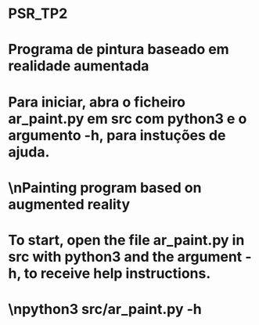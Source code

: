 # PSR_TP2

# Programa de pintura baseado em realidade aumentada
# Para iniciar, abra o ficheiro ar_paint.py em src com python3 e o argumento -h, para instuções de ajuda.
#
# \nPainting program based on augmented reality
# To start, open the file ar_paint.py in src with python3 and the argument -h, to receive help instructions.
#
# \npython3 src/ar_paint.py -h
